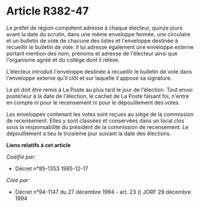 # Article R382-47

Le préfet de région compétent adresse à chaque électeur, quinze jours avant la date du scrutin, dans une même enveloppe
fermée, une circulaire et un bulletin de vote de chacune des listes et l'enveloppe destinée à recueillir le bulletin de vote.
Il lui adresse également une enveloppe externe portant mention des nom, prénoms et adresse de l'électeur ainsi que
l'organisme agréé et du collège dont il relève.

L'électeur introduit l'enveloppe destinée à recueillir le bulletin de vote dans l'enveloppe externe qu'il clôt et sur
laquelle il appose sa signature.

Le pli doit être remis à La Poste au plus tard le jour de l'élection. Tout envoi postérieur à la date de l'élection, le
cachet de La Poste faisant foi, n'entre en compte ni pour le recensement ni pour le dépouillement des votes.

Les enveloppes contenant les votes sont reçues au siège de la commission de recensement. Elles y sont classées et conservées
dans un local clos sous la responsabilité du président de la commission de recensement. Le dépouillement a lieu le troisième
jour suivant la date des élections.

**Liens relatifs à cet article**

_Codifié par_:

  - Décret n°85-1353 1985-12-17

_Créé par_:

  - Décret n°94-1147 du 27 décembre 1994 - art. 23 () JORF 29 décembre 1994
